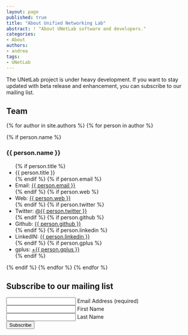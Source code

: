 ```yaml
---
layout: page
published: true
title: "About Unified Networking Lab"
abstract: ! "About UNetLab software and developers."
categories:
- About
authors:
- andrea
tags:
- UNetLab
---
```

The UNetLab project is under heavy development. If you want to stay updated with beta release and enhancement, you can subscribe to our mailing list.

## Team

{% for author in site.authors %}
	{% for person in author %}


{% if person.name %}
<h3>{{ person.name }}</h3>

<ul>
	{% if person.title %}
	<li>{{ person.title }}</li>
	{% endif %}
	{% if person.email %}
	<li>Email: <a href="mailto:{{ person.email }}" title="Email to {{ person.display_name }}">{{ person.email }}</a></li>
	{% endif %}
	{% if person.web %}
	<li>Web: <a href="{{ person.web }}" title="{{ person.display_name }}'s personal website">{{ person.web }}</a></li>
	{% endif %}
	{% if person.twitter %}
	<li>Twitter: <a href="https://twitter.com/{{ person.twitter }}" title="Tweet to {{ person.display_name }}">@{{ person.twitter }}</a></li>
	{% endif %}
	{% if person.github %}
	<li>Github: <a href="https://github.com/{{ person.github }}" title="{{ person.display_name }}'s GitHub repository">{{ person.github }}</a></li>
	{% endif %}
	{% if person.linkedin %}
	<li>LinkedIN: <a href="https://www.linkedin.com/in/{{ person.linkedin }}" title="{{ person.display_name }}'s LinkedIN profile">{{ person.linkedin }}</a></li>
	{% endif %}
	{% if person.gplus %}
	<li>gplus: <a href="https://plus.google.com/u/0/+{{ person.gplus }}" title="{{ person.display_name }}'s Google+ profile">+{{ person.gplus }}</a></li>
	{% endif %}
</ul>
{% endif %}
	{% endfor %}
{% endfor %}


## Subscribe to our mailing list

<form id="mc-embedded-subscribe-form" class="validate" action="//routereflector.us8.list-manage.com/subscribe/post?u=b36efd297d5554996ebcac015&amp;id=4022668085" method="post" name="mc-embedded-subscribe-form" novalidate="" target="_blank">
<input id="mce-EMAIL" class="required email" name="email" type="email" value="" />
<label for="email">Email Address (required)</label><br/>
<input id="mce-FNAME" class="" name="fname" type="text" value="" />
<label for="fname">First Name</label><br/>
<input id="mce-LNAME" class="" name="lname" type="text" value="" />
<label for="lname">Last Name</label><br/>
<input id="mc-embedded-subscribe" class="button" name="subscribe" type="submit" value="Subscribe" />
</form>

